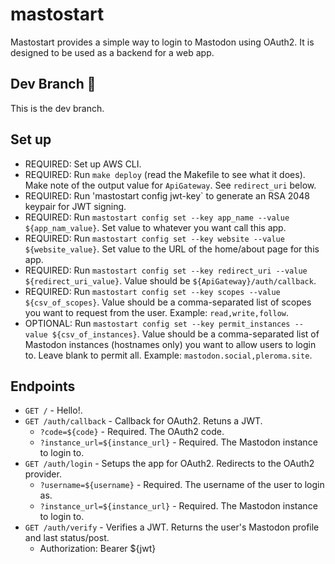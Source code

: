 # mastostart
Mastostart provides a simple way to login to Mastodon using OAuth2. It is designed to be used as a backend for a web app.

## Dev Branch 🎉
This is the dev branch.

## Set up
- REQUIRED: Set up AWS CLI.
- REQUIRED: Run `make deploy` (read the Makefile to see what it does). Make note of the output value for `ApiGateway`. See `redirect_uri` below.
- REQUIRED: Run 'mastostart config jwt-key` to generate an RSA 2048 keypair for JWT signing.
- REQUIRED: Run `mastostart config set --key app_name --value ${app_nam_value}`. Set value to whatever you want call this app.
- REQUIRED: Run `mastostart config set --key website --value ${website_value}`. Set value to the URL of the home/about page for this app.
- REQUIRED: Run `mastostart config set --key redirect_uri --value ${redirect_uri_value}`. Value should be `${ApiGateway}/auth/callback`.
- REQUIRED: Run `mastostart config set --key scopes --value ${csv_of_scopes}`. Value should be a comma-separated list of scopes you want to request from the user. Example: `read,write,follow`.
- OPTIONAL: Run `mastostart config set --key permit_instances --value ${csv_of_instances}`. Value should be a comma-separated list of Mastodon instances (hostnames only) you want to allow users to login to. Leave blank to permit all. Example: `mastodon.social,pleroma.site`.

## Endpoints
- `GET /` - Hello!.
- `GET /auth/callback` - Callback for OAuth2. Retuns a JWT.
  - `?code=${code}` - Required. The OAuth2 code.
  - `?instance_url=${instance_url}` - Required. The Mastodon instance to login to.
- `GET /auth/login` - Setups the app for OAuth2. Redirects to the OAuth2 provider.
  - `?username=${username}` - Required. The username of the user to login as.
  - `?instance_url=${instance_url}` - Required. The Mastodon instance to login to.
- `GET /auth/verify` - Verifies a JWT. Returns the user's Mastodon profile and last status/post.
  - Authorization: Bearer ${jwt}
